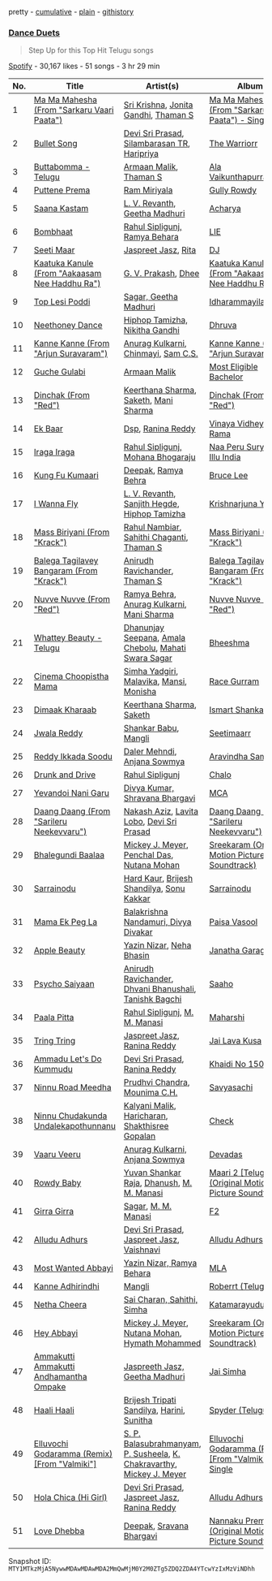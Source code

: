 pretty - [cumulative](/playlists/cumulative/37i9dQZF1DWTt3gMo0DLxA.md) - [plain](/playlists/plain/37i9dQZF1DWTt3gMo0DLxA) - [githistory](https://github.githistory.xyz/mackorone/spotify-playlist-archive/blob/main/playlists/plain/37i9dQZF1DWTt3gMo0DLxA)

### [Dance Duets](https://open.spotify.com/playlist/37i9dQZF1DWTt3gMo0DLxA)

> Step Up for this Top Hit Telugu songs

[Spotify](https://open.spotify.com/user/spotify) - 30,167 likes - 51 songs - 3 hr 29 min

| No. | Title | Artist(s) | Album | Length |
|---|---|---|---|---|
| 1 | [Ma Ma Mahesha \(From "Sarkaru Vaari Paata"\)](https://open.spotify.com/track/0d4ZeWg7NBzA5NnFPn8a89) | [Sri Krishna](https://open.spotify.com/artist/06V3WlbxMpgl639AJoFH7C), [Jonita Gandhi](https://open.spotify.com/artist/00sCATpEvwH48ays7PlQFU), [Thaman S](https://open.spotify.com/artist/2FgHPfRprDaylrSRVf1UlN) | [Ma Ma Mahesha \(From "Sarkaru Vaari Paata"\) \- Single](https://open.spotify.com/album/5uX9rfa81opm0YiGEVYet4) | 4:06 |
| 2 | [Bullet Song](https://open.spotify.com/track/7Mi0pugIa9VPQm7ykGWIfa) | [Devi Sri Prasad](https://open.spotify.com/artist/5sSzCxHtgL82pYDvx2QyEU), [Silambarasan TR](https://open.spotify.com/artist/5Hn84AFwiTEi8eMoI5B9AS), [Haripriya](https://open.spotify.com/artist/1CUAEnzS0hidDnH66AUS3h) | [The Warriorr](https://open.spotify.com/album/424KdwSKagxxopiqLlbasW) | 3:57 |
| 3 | [Buttabomma \- Telugu](https://open.spotify.com/track/0dnDTvdUco2UbaBjUtPxNS) | [Armaan Malik](https://open.spotify.com/artist/4IKVDbCSBTxBeAsMKjAuTs), [Thaman S](https://open.spotify.com/artist/2FgHPfRprDaylrSRVf1UlN) | [Ala Vaikunthapurramuloo](https://open.spotify.com/album/2dnfny8QAiGbUk9NI2P9c2) | 3:18 |
| 4 | [Puttene Prema](https://open.spotify.com/track/7LrGTUqYtt2SjoUfkQotXp) | [Ram Miriyala](https://open.spotify.com/artist/4A2XSc4OJjuPY4l6NjnrDj) | [Gully Rowdy](https://open.spotify.com/album/1mJ1tetqPpsLdQ8XyJRPuO) | 3:46 |
| 5 | [Saana Kastam](https://open.spotify.com/track/6GbObXudr6oFWk8FdHHLeh) | [L\. V\. Revanth](https://open.spotify.com/artist/2OrTfOi3k8VMFLuvC527bB), [Geetha Madhuri](https://open.spotify.com/artist/5qhGpFQDS0CHw4cKeCzaai) | [Acharya](https://open.spotify.com/album/5UlyI2OfFD3HPWgsui3YL3) | 4:04 |
| 6 | [Bombhaat](https://open.spotify.com/track/0VcO1SA3oUKl1qHSUc6LxQ) | [Rahul Sipligunj, Ramya Behara](https://open.spotify.com/artist/1FU5zchVyOx3ShCCLu9wb2) | [LIE](https://open.spotify.com/album/5qpZDTqwLtGVwWlSz8TcHV) | 4:03 |
| 7 | [Seeti Maar](https://open.spotify.com/track/5VayHAvzwBx4i87c1twFjS) | [Jaspreet Jasz](https://open.spotify.com/artist/65jsdEMz2d1jbIECHqAhFr), [Rita](https://open.spotify.com/artist/3Z7tNWlrQnxjy4LuhlHAAB) | [DJ](https://open.spotify.com/album/1kGnuSqFejTLaDJefAU7yw) | 4:10 |
| 8 | [Kaatuka Kanule \(From "Aakaasam Nee Haddhu Ra"\)](https://open.spotify.com/track/1HobaVS51OdBZqNmqt1TX7) | [G\. V\. Prakash](https://open.spotify.com/artist/5VVN3xZw1i2qihfITZlvCZ), [Dhee](https://open.spotify.com/artist/77YvCBWe0tTLygpgSJsdOH) | [Kaatuka Kanule \(From "Aakaasam Nee Haddhu Ra"\)](https://open.spotify.com/album/182Ps1T0Kkl5thJcmCT0aC) | 4:06 |
| 9 | [Top Lesi Poddi](https://open.spotify.com/track/0FSrCEox8bEpO3RD6ZfEr5) | [Sagar, Geetha Madhuri](https://open.spotify.com/artist/4cjneCieMET25rMaFXwudS) | [Idharammayilatho](https://open.spotify.com/album/6o9ysd0MFQXd6g4eWtcvNq) | 4:17 |
| 10 | [Neethoney Dance](https://open.spotify.com/track/2kFaEZJM9coKfesI5LOaPJ) | [Hiphop Tamizha, Nikitha Gandhi](https://open.spotify.com/artist/0BRNfdgdsMkjl1N9MNXJrc) | [Dhruva](https://open.spotify.com/album/2mutIulE85wKAHrrP0oCuM) | 3:14 |
| 11 | [Kanne Kanne \(From "Arjun Suravaram"\)](https://open.spotify.com/track/1Ufd6lvT02tqohgJr8FEtM) | [Anurag Kulkarni](https://open.spotify.com/artist/6LWyVEIBnx7MoRBhQxu9om), [Chinmayi](https://open.spotify.com/artist/5UJ2sHO2ELrgW6aXeRLTQQ), [Sam C.S.](https://open.spotify.com/artist/5VAyiDhBinVfc6RM5RKnLa) | [Kanne Kanne \(From "Arjun Suravaram"\)](https://open.spotify.com/album/6iMuAQSexPEINcUSTwCK3f) | 4:50 |
| 12 | [Guche Gulabi](https://open.spotify.com/track/7t2bn7EHAvTPKn7wNKLCoK) | [Armaan Malik](https://open.spotify.com/artist/4IKVDbCSBTxBeAsMKjAuTs) | [Most Eligible Bachelor](https://open.spotify.com/album/10WgwwI8tcErXXUWzQhOOJ) | 4:42 |
| 13 | [Dinchak \(From "Red"\)](https://open.spotify.com/track/0iT2FnhutL3yJh7DXy1SOG) | [Keerthana Sharma](https://open.spotify.com/artist/3MVZmcDNyoI81ZmAu0YiF7), [Saketh](https://open.spotify.com/artist/2Z4Ts7fIjfQ78Nh7EEy1bQ), [Mani Sharma](https://open.spotify.com/artist/3AMxH9QIPZbK8ND8C9j4Ss) | [Dinchak \(From "Red"\)](https://open.spotify.com/album/1935AnvPstXORnGqOf8rgW) | 5:19 |
| 14 | [Ek Baar](https://open.spotify.com/track/7KWksSySkwqGS3vo59yygt) | [Dsp](https://open.spotify.com/artist/2TxDLvRVA0F4LAIyqakei7), [Ranina Reddy](https://open.spotify.com/artist/5wr6cv6sLD88vQKkMy8w2H) | [Vinaya Vidheya Rama](https://open.spotify.com/album/6LgFMvJH3ChdcFHgpCYCkF) | 4:19 |
| 15 | [Iraga Iraga](https://open.spotify.com/track/2RCigtiYWf4LBCbp60m7Qg) | [Rahul Sipligunj, Mohana Bhogaraju](https://open.spotify.com/artist/61QdqNUW0qSz0GoaeVe6Gw) | [Naa Peru Surya Naa Illu India](https://open.spotify.com/album/3S0ezMfLB53pIEfYwAdG9R) | 4:00 |
| 16 | [Kung Fu Kumaari](https://open.spotify.com/track/3RasaEUueHNTzBM2JB3qxK) | [Deepak](https://open.spotify.com/artist/2f1w7WdCu6ePA67yFTlLM3), [Ramya Behra](https://open.spotify.com/artist/4svvMm4TQnkphZJfhLCzzv) | [Bruce Lee](https://open.spotify.com/album/2rB63Sy0Lbll94LSvqo0gE) | 4:26 |
| 17 | [I Wanna Fly](https://open.spotify.com/track/78PoXHAbXHvOx0HMaa1a8z) | [L\. V\. Revanth](https://open.spotify.com/artist/2OrTfOi3k8VMFLuvC527bB), [Sanjith Hegde](https://open.spotify.com/artist/1plObTufEAfeL1hk8Qz24v), [Hiphop Tamizha](https://open.spotify.com/artist/7zFBW2JxM4bgTTKxCRcS8Q) | [Krishnarjuna Yudham](https://open.spotify.com/album/3i0yyqAxnVUW0XWitqUiG8) | 3:58 |
| 18 | [Mass Biriyani \(From "Krack"\)](https://open.spotify.com/track/1z3tN40wH9dixW1aSaRDd5) | [Rahul Nambiar](https://open.spotify.com/artist/5a2WF7juQ5oilpZCqikRtP), [Sahithi Chaganti](https://open.spotify.com/artist/01dP5AXWzqsUZj4VIcUSDM), [Thaman S](https://open.spotify.com/artist/2FgHPfRprDaylrSRVf1UlN) | [Mass Biriyani \(From "Krack"\)](https://open.spotify.com/album/2j4BXFHljGo2IWurG8eUOY) | 3:58 |
| 19 | [Balega Tagilavey Bangaram \(From "Krack"\)](https://open.spotify.com/track/3ZArIoBa7G4RoQbzWCBgkD) | [Anirudh Ravichander](https://open.spotify.com/artist/4zCH9qm4R2DADamUHMCa6O), [Thaman S](https://open.spotify.com/artist/2FgHPfRprDaylrSRVf1UlN) | [Balega Tagilavey Bangaram \(From "Krack"\)](https://open.spotify.com/album/21nM2vkOGhGpMoFL3PRm63) | 3:43 |
| 20 | [Nuvve Nuvve \(From "Red"\)](https://open.spotify.com/track/7Ft65MCYElRCDo7jOekQFs) | [Ramya Behra](https://open.spotify.com/artist/4svvMm4TQnkphZJfhLCzzv), [Anurag Kulkarni](https://open.spotify.com/artist/6LWyVEIBnx7MoRBhQxu9om), [Mani Sharma](https://open.spotify.com/artist/3AMxH9QIPZbK8ND8C9j4Ss) | [Nuvve Nuvve \(From "Red"\)](https://open.spotify.com/album/33bGNKG4SqamfmuenEbtcn) | 4:13 |
| 21 | [Whattey Beauty \- Telugu](https://open.spotify.com/track/3KUD3u6xFEIewEQVppwXbH) | [Dhanunjay Seepana](https://open.spotify.com/artist/5DxwUWyGp1uejyE80iJcn0), [Amala Chebolu](https://open.spotify.com/artist/0DdlrGRKjpM9Mqon7dHVm8), [Mahati Swara Sagar](https://open.spotify.com/artist/27dNKsHZrQKGnAlFCLDlzd) | [Bheeshma](https://open.spotify.com/album/6AQtdnP4yOGeHGfVLU6J50) | 3:54 |
| 22 | [Cinema Choopistha Mama](https://open.spotify.com/track/4HTDl31KMbRxWrH778ffvV) | [Simha Yadgiri](https://open.spotify.com/artist/32Uwf51gH5NnFG96viJNUZ), [Malavika](https://open.spotify.com/artist/2KYWcjtMcKmqEWjpjB6XpT), [Mansi](https://open.spotify.com/artist/1wQJ1Ayact7i3gzsfCfGhw), [Monisha](https://open.spotify.com/artist/7zflVRASfYKDym83CqIsur) | [Race Gurram](https://open.spotify.com/album/6qESUjEdldht18WkWpLw4n) | 4:30 |
| 23 | [Dimaak Kharaab](https://open.spotify.com/track/1elXc8r6RHfMCwm0QSJRC0) | [Keerthana Sharma](https://open.spotify.com/artist/3MVZmcDNyoI81ZmAu0YiF7), [Saketh](https://open.spotify.com/artist/2Z4Ts7fIjfQ78Nh7EEy1bQ) | [Ismart Shankar](https://open.spotify.com/album/2qBCmDv2UTmyzFc10SrAIf) | 4:40 |
| 24 | [Jwala Reddy](https://open.spotify.com/track/3sJsBrmu3pVEbxSW5vMQoi) | [Shankar Babu](https://open.spotify.com/artist/0gXtTHD29pO85I6glSfzDD), [Mangli](https://open.spotify.com/artist/1pDF5UltcypyatITA3Pduo) | [Seetimaarr](https://open.spotify.com/album/5QkCmd6LakXYNkzKhDDBsV) | 4:05 |
| 25 | [Reddy Ikkada Soodu](https://open.spotify.com/track/0AC0O74oBjVfCp0SHr3kQ6) | [Daler Mehndi](https://open.spotify.com/artist/6wa1AsxB9oJP7lwNSmbcYx), [Anjana Sowmya](https://open.spotify.com/artist/1MRWm9vbsdOdqD1GYQEihD) | [Aravindha Sametha](https://open.spotify.com/album/3YS0UOK0pXMGizKPjzhybv) | 4:04 |
| 26 | [Drunk and Drive](https://open.spotify.com/track/13AC9I9D1SMZDxoZBXkiUV) | [Rahul Sipligunj](https://open.spotify.com/artist/1H4ZvA2yyK7wCmbvEUWvPn) | [Chalo](https://open.spotify.com/album/4OM6femr6U4dYJwxByQMKX) | 4:12 |
| 27 | [Yevandoi Nani Garu](https://open.spotify.com/track/6WCH22y0yjBbL1Vyuf0E9g) | [Divya Kumar, Shravana Bhargavi](https://open.spotify.com/artist/18WmOlX2G8ZH7tPvZ6CmCg) | [MCA](https://open.spotify.com/album/5sy3FZiEsKg1Kp4NaoJYuN) | 3:24 |
| 28 | [Daang Daang \(From "Sarileru Neekevvaru"\)](https://open.spotify.com/track/3qhq4cn3We0CXDIi44ckHa) | [Nakash Aziz](https://open.spotify.com/artist/4kq8z3vydHjPDggxb16ErB), [Lavita Lobo](https://open.spotify.com/artist/2RBQVSVinw1X1iRQQ4iqJv), [Devi Sri Prasad](https://open.spotify.com/artist/5sSzCxHtgL82pYDvx2QyEU) | [Daang Daang \(From "Sarileru Neekevvaru"\)](https://open.spotify.com/album/6h0Uxuwt5XJlVIl45FwaBh) | 4:14 |
| 29 | [Bhalegundi Baalaa](https://open.spotify.com/track/2UNdKmp2UILWhbN0j4H34U) | [Mickey J\. Meyer](https://open.spotify.com/artist/0WiZi3Q419nMpAQEqfBCbk), [Penchal Das](https://open.spotify.com/artist/1Gwagas1URF2FF769DMjVN), [Nutana Mohan](https://open.spotify.com/artist/0RGaIKSEzZnlNTLCJKnv0H) | [Sreekaram \(Original Motion Picture Soundtrack\)](https://open.spotify.com/album/72FQPRyqPBYcuJcYriY56P) | 4:28 |
| 30 | [Sarrainodu](https://open.spotify.com/track/5FybVtlnyWXL6ntfToOkm3) | [Hard Kaur](https://open.spotify.com/artist/1Xoow41U5fn5DwlMlYt7Gw), [Brijesh Shandilya](https://open.spotify.com/artist/3gdKEsvYBUHdtLMmECIN4q), [Sonu Kakkar](https://open.spotify.com/artist/1Pn6pKlgzxcH6iIRp08dQr) | [Sarrainodu](https://open.spotify.com/album/4wwqWlnn6LF8CplJfZcHF8) | 4:55 |
| 31 | [Mama Ek Peg La](https://open.spotify.com/track/1D8dEFWzWPCs9kk2BaWDGS) | [Balakrishna Nandamuri, Divya Divakar](https://open.spotify.com/artist/0kAzI0IwtEwKqfdndPhEBY) | [Paisa Vasool](https://open.spotify.com/album/2mvMBtAd07PuPbmBH56YcF) | 3:36 |
| 32 | [Apple Beauty](https://open.spotify.com/track/2o6DT527sOB7r20jVlyhzJ) | [Yazin Nizar](https://open.spotify.com/artist/2pVurQy6iuWWx707gilSdX), [Neha Bhasin](https://open.spotify.com/artist/4E5oyNFcB3uXLkLdjYmP9Z) | [Janatha Garage](https://open.spotify.com/album/4WSLvIQ3Q6vhYQIxXi7mn8) | 3:51 |
| 33 | [Psycho Saiyaan](https://open.spotify.com/track/5WnlpdU8nHfbogtkAl6k8E) | [Anirudh Ravichander](https://open.spotify.com/artist/4zCH9qm4R2DADamUHMCa6O), [Dhvani Bhanushali](https://open.spotify.com/artist/1OPqAyxsQc8mcRmoNBAnVk), [Tanishk Bagchi](https://open.spotify.com/artist/4f7KfxeHq9BiylGmyXepGt) | [Saaho](https://open.spotify.com/album/1mZYQfcWj83VOe1v7wpYMr) | 2:46 |
| 34 | [Paala Pitta](https://open.spotify.com/track/7eONkQbNZvohVwbjbOwTEP) | [Rahul Sipligunj](https://open.spotify.com/artist/1H4ZvA2yyK7wCmbvEUWvPn), [M\. M\. Manasi](https://open.spotify.com/artist/3JGrxsZ6kfzJrfwsxwERhS) | [Maharshi](https://open.spotify.com/album/3wAsZ0sTfkJvspCMlW5azC) | 3:19 |
| 35 | [Tring Tring](https://open.spotify.com/track/6e6JTOc1GbdRWCirQ3OBRq) | [Jaspreet Jasz](https://open.spotify.com/artist/65jsdEMz2d1jbIECHqAhFr), [Ranina Reddy](https://open.spotify.com/artist/5wr6cv6sLD88vQKkMy8w2H) | [Jai Lava Kusa](https://open.spotify.com/album/03mXh5a8E8aRfgtKTyy3EL) | 4:20 |
| 36 | [Ammadu Let's Do Kummudu](https://open.spotify.com/track/4jy2ORlpTbFqI07KO3LgWI) | [Devi Sri Prasad](https://open.spotify.com/artist/5sSzCxHtgL82pYDvx2QyEU), [Ranina Reddy](https://open.spotify.com/artist/5wr6cv6sLD88vQKkMy8w2H) | [Khaidi No 150](https://open.spotify.com/album/5vVzgxWC3S6eiQ1a5rYvo0) | 3:28 |
| 37 | [Ninnu Road Meedha](https://open.spotify.com/track/1nCkqULdG7UeDga1C3Z6rN) | [Prudhvi Chandra](https://open.spotify.com/artist/4xUI2yJe8cZHYGhS8rk1oR), [Mounima C.H.](https://open.spotify.com/artist/5dmqGDhUAhpE8WGKqsxdAd) | [Savyasachi](https://open.spotify.com/album/4WnpWGva1S7TbAdaCHW9r3) | 3:39 |
| 38 | [Ninnu Chudakunda Undalekapothunnanu](https://open.spotify.com/track/52753ylTtO0sbDo6Is2Pxu) | [Kalyani Malik](https://open.spotify.com/artist/5w6bUd0SJtvdQ99pZm83PJ), [Haricharan](https://open.spotify.com/artist/1QvyquqkuuwUzdszyoKIy4), [Shakthisree Gopalan](https://open.spotify.com/artist/7zAp0JbkavFg2rcMGvANtP) | [Check](https://open.spotify.com/album/0MdbUcs1RFozb1oEXgh0kA) | 3:35 |
| 39 | [Vaaru Veeru](https://open.spotify.com/track/2os5ZEWZ2lwGRh4aBYOAE4) | [Anurag Kulkarni, Anjana Sowmya](https://open.spotify.com/artist/3TZcSiEaHTHSMUbSd76J8J) | [Devadas](https://open.spotify.com/album/0xcDSSJZtVGNIOFch0L99D) | 4:26 |
| 40 | [Rowdy Baby](https://open.spotify.com/track/7i0Fee6bIqMcj4VyO4gnPN) | [Yuvan Shankar Raja](https://open.spotify.com/artist/6AiX12wXdXFoGJ2vk8zBjy), [Dhanush](https://open.spotify.com/artist/2F3KtUVtrt2GLjcl6pB4cz), [M\. M\. Manasi](https://open.spotify.com/artist/3JGrxsZ6kfzJrfwsxwERhS) | [Maari 2 \[Telugu\] \(Original Motion Picture Soundtrack\)](https://open.spotify.com/album/22RsOcEtNYmdBQlCJ45SeQ) | 4:41 |
| 41 | [Girra Girra](https://open.spotify.com/track/5GQ5gYGmIXeACMJk5E1RQR) | [Sagar](https://open.spotify.com/artist/6CWBs7ul78QwnBrcOCwhf5), [M\. M\. Manasi](https://open.spotify.com/artist/3JGrxsZ6kfzJrfwsxwERhS) | [F2](https://open.spotify.com/album/0CkMSLqE73UxkDdF2zGMeO) | 4:55 |
| 42 | [Alludu Adhurs](https://open.spotify.com/track/5nP5Y7qkiiWi70QueS3qF8) | [Devi Sri Prasad](https://open.spotify.com/artist/5sSzCxHtgL82pYDvx2QyEU), [Jaspreet Jasz](https://open.spotify.com/artist/65jsdEMz2d1jbIECHqAhFr), [Vaishnavi](https://open.spotify.com/artist/6EvZzYQvYz8M9s2JOXpe9e) | [Alludu Adhurs](https://open.spotify.com/album/3kus7s3pIDVtyckV59gkKs) | 4:01 |
| 43 | [Most Wanted Abbayi](https://open.spotify.com/track/7oFzQzGEQaXFSTjnBWpgVI) | [Yazin Nizar, Ramya Behara](https://open.spotify.com/artist/10dw6nWjLtZ1RQoaCaERBL) | [MLA](https://open.spotify.com/album/4qg8GlsYmuxeY7B9ZWfAC7) | 4:34 |
| 44 | [Kanne Adhirindhi](https://open.spotify.com/track/7KXic27xUAWeENDHqtsCQ4) | [Mangli](https://open.spotify.com/artist/1pDF5UltcypyatITA3Pduo) | [Roberrt \(Telugu\)](https://open.spotify.com/album/0RD3M8MJ7RtZJefk7uDPxv) | 3:45 |
| 45 | [Netha Cheera](https://open.spotify.com/track/0jYdNiFwjhzye1Ga5W1vaT) | [Sai Charan, Sahithi, Simha](https://open.spotify.com/artist/329RdTVXR2VaMnvAnLsk9X) | [Katamarayudu](https://open.spotify.com/album/1cvxkGMF3C9R9DmJiyTzBc) | 4:00 |
| 46 | [Hey Abbayi](https://open.spotify.com/track/0IDhvvZHORFGPDh0fWqPbk) | [Mickey J\. Meyer](https://open.spotify.com/artist/0WiZi3Q419nMpAQEqfBCbk), [Nutana Mohan](https://open.spotify.com/artist/0RGaIKSEzZnlNTLCJKnv0H), [Hymath Mohammed](https://open.spotify.com/artist/3J1GpjoKtKt2jMkQJAeiRV) | [Sreekaram \(Original Motion Picture Soundtrack\)](https://open.spotify.com/album/72FQPRyqPBYcuJcYriY56P) | 3:42 |
| 47 | [Ammakutti Ammakutti Andhamantha Ompake](https://open.spotify.com/track/7EW27HIQrlFLpyCBtOodF4) | [Jaspreeth Jasz, Geetha Madhuri](https://open.spotify.com/artist/3YUBfCMOTG5Nbn0dxlX4Un) | [Jai Simha](https://open.spotify.com/album/7Ge2S3SjYoZ0uTZBM8HMqi) | 4:41 |
| 48 | [Haali Haali](https://open.spotify.com/track/3Y7Dt0uszkNBMBTdxyckaV) | [Brijesh Tripati Sandilya](https://open.spotify.com/artist/4byLq8xnJVPzgigwtio1rb), [Harini](https://open.spotify.com/artist/41BeeC5hYqvtGkM79RYvN4), [Sunitha](https://open.spotify.com/artist/74S8YRi4XQ5yf9ToSzuY80) | [Spyder \(Telugu\)](https://open.spotify.com/album/6kooJUFnkhm3RBIfr9PgtS) | 5:33 |
| 49 | [Elluvochi Godaramma \(Remix\) \[From "Valmiki"\]](https://open.spotify.com/track/0XqW5wprbdA808lOGxzhjw) | [S\. P\. Balasubrahmanyam](https://open.spotify.com/artist/2ae6PxICSOZHvjqiCcgon8), [P\. Susheela](https://open.spotify.com/artist/0aFGod7DM6b3O5l1AmvFwK), [K\. Chakravarthy](https://open.spotify.com/artist/3UOiixLqrkiZEyZUKng1t0), [Mickey J\. Meyer](https://open.spotify.com/artist/0WiZi3Q419nMpAQEqfBCbk) | [Elluvochi Godaramma \(Remix\) \[From "Valmiki"\] \- Single](https://open.spotify.com/album/7jV1XjhgXGeCQSQbEpQZI9) | 3:27 |
| 50 | [Hola Chica \(Hi Girl\)](https://open.spotify.com/track/6BfsuH0mceuShQkrEa6QHE) | [Devi Sri Prasad](https://open.spotify.com/artist/5sSzCxHtgL82pYDvx2QyEU), [Jaspreet Jasz](https://open.spotify.com/artist/65jsdEMz2d1jbIECHqAhFr), [Ranina Reddy](https://open.spotify.com/artist/5wr6cv6sLD88vQKkMy8w2H) | [Alludu Adhurs](https://open.spotify.com/album/3wI4njxJGFMbyxMI2rOsK6) | 4:05 |
| 51 | [Love Dhebba](https://open.spotify.com/track/3voVT9SGPZCT6tYXVbwAao) | [Deepak](https://open.spotify.com/artist/2f1w7WdCu6ePA67yFTlLM3), [Sravana Bhargavi](https://open.spotify.com/artist/4xVrxpa8IgoLneQbdPnSsk) | [Nannaku Prematho \(Original Motion Picture Soundtrack\)](https://open.spotify.com/album/15sBWVMRroxX2xMq3rNQoI) | 3:56 |

Snapshot ID: `MTY1MTkzMjA5NywwMDAwMDAwMDA2MmQwMjM0Y2M0ZTg5ZDQ2ZDA4YTcwYzIxMzViNDhh`
